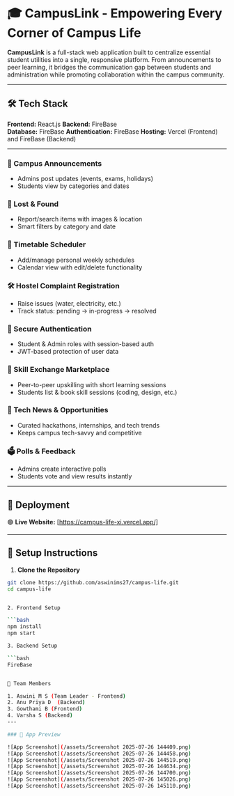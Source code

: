 # 🎓 CampusLink - Empowering Every Corner of Campus Life

**CampusLink** is a full-stack web application built to centralize essential student utilities into a single, responsive platform. From announcements to peer learning, it bridges the communication gap between students and administration while promoting collaboration within the campus community.

---

## 🛠️ Tech Stack

**Frontend:** React.js 
**Backend:** FireBase  
**Database:** FireBase
**Authentication:** FireBase
**Hosting:** Vercel (Frontend) and FireBase (Backend)

---

### 📢 Campus Announcements
- Admins post updates (events, exams, holidays)
- Students view by categories and dates

### 🧳 Lost & Found
- Report/search items with images & location
- Smart filters by category and date

### 📅 Timetable Scheduler
- Add/manage personal weekly schedules
- Calendar view with edit/delete functionality

### 🛠️ Hostel Complaint Registration
- Raise issues (water, electricity, etc.)
- Track status: pending → in-progress → resolved

### 🔐 Secure Authentication
- Student & Admin roles with session-based auth
- JWT-based protection of user data

### 🤝 Skill Exchange Marketplace
- Peer-to-peer upskilling with short learning sessions
- Students list & book skill sessions (coding, design, etc.)

### 📰 Tech News & Opportunities
- Curated hackathons, internships, and tech trends
- Keeps campus tech-savvy and competitive

### 🗳️ Polls & Feedback
- Admins create interactive polls
- Students vote and view results instantly

---

## 🚀 Deployment
 
🟢 **Live Website:** [https://campus-life-xi.vercel.app/]

---

## 🧰 Setup Instructions

1. **Clone the Repository**

```bash
git clone https://github.com/aswinims27/campus-life.git
cd campus-life


2. Frontend Setup

```bash
npm install
npm start

3. Backend Setup

```bash
FireBase


👥 Team Members

1. Aswini M S (Team Leader - Frontend)
2. Anu Priya D  (Backend)
3. Gowthami B (Frontend)
4. Varsha S (Backend) 
---

### 🌟 App Preview

![App Screenshot](/assets/Screenshot 2025-07-26 144409.png)
![App Screenshot](/assets/Screenshot 2025-07-26 144458.png)
![App Screenshot](/assets/Screenshot 2025-07-26 144519.png)
![App Screenshot](/assets/Screenshot 2025-07-26 144634.png)
![App Screenshot](/assets/Screenshot 2025-07-26 144700.png)
![App Screenshot](/assets/Screenshot 2025-07-26 145026.png)
![App Screenshot](/assets/Screenshot 2025-07-26 145110.png)

 
 
 
   
 

